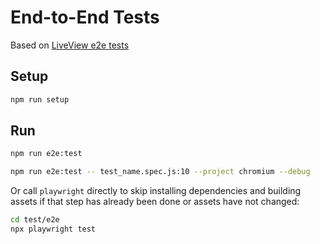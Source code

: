 # End-to-End Tests

Based on [LiveView e2e tests](https://github.com/phoenixframework/phoenix_live_view/tree/main/test/e2e)

## Setup

```sh
npm run setup
```

## Run

```sh
npm run e2e:test
```

```sh
npm run e2e:test -- test_name.spec.js:10 --project chromium --debug
```

Or call `playwright` directly to skip installing dependencies and building assets
if that step has already been done or assets have not changed:

```sh
cd test/e2e
npx playwright test
```